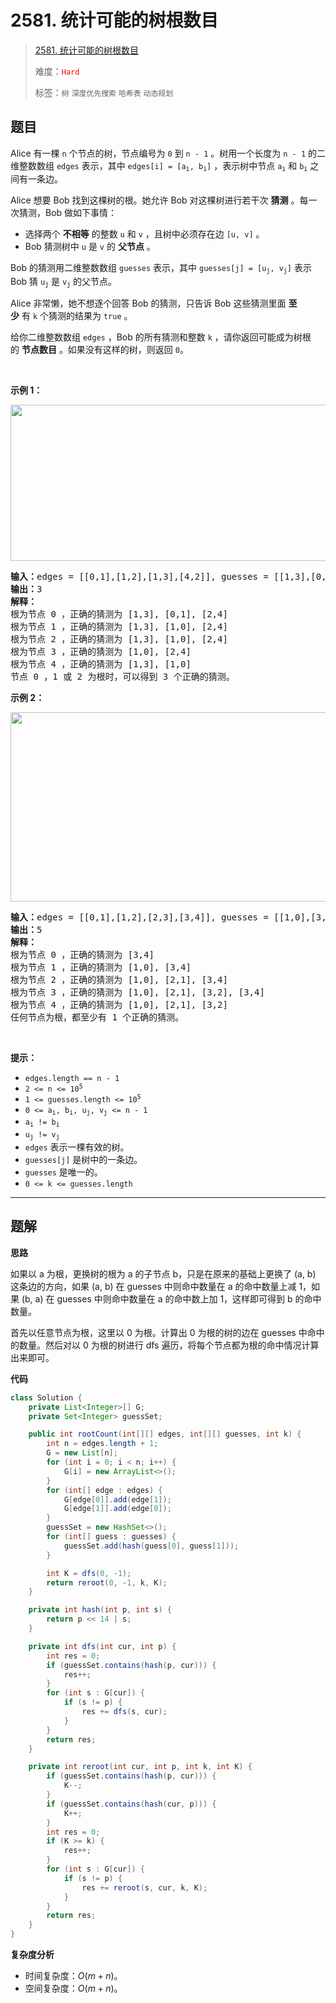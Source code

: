 # 2581. 统计可能的树根数目

> [2581. 统计可能的树根数目](https://leetcode.cn/problems/count-number-of-possible-root-nodes/)
>
> 难度：<font color=red>`Hard`</font>
>
> 标签：`树` `深度优先搜索` `哈希表` `动态规划`

## 题目

<p>Alice 有一棵 <code>n</code> 个节点的树，节点编号为 <code>0</code> 到 <code>n - 1</code> 。树用一个长度为 <code>n - 1</code> 的二维整数数组 <code>edges</code> 表示，其中 <code>edges[i] = [a<sub>i</sub>, b<sub>i</sub>]</code> ，表示树中节点 <code>a<sub>i</sub></code> 和 <code>b<sub>i</sub></code> 之间有一条边。</p>

<p>Alice 想要 Bob 找到这棵树的根。她允许 Bob 对这棵树进行若干次 <strong>猜测</strong> 。每一次猜测，Bob 做如下事情：</p>

<ul>
	<li>选择两个 <strong>不相等</strong>&nbsp;的整数&nbsp;<code>u</code> 和&nbsp;<code>v</code>&nbsp;，且树中必须存在边&nbsp;<code>[u, v]</code>&nbsp;。</li>
	<li>Bob 猜测树中&nbsp;<code>u</code>&nbsp;是&nbsp;<code>v</code>&nbsp;的 <strong>父节点</strong>&nbsp;。</li>
</ul>

<p>Bob 的猜测用二维整数数组&nbsp;<code>guesses</code> 表示，其中&nbsp;<code>guesses[j] = [u<sub>j</sub>, v<sub>j</sub>]</code>&nbsp;表示 Bob 猜&nbsp;<code>u<sub>j</sub></code> 是&nbsp;<code>v<sub>j</sub></code>&nbsp;的父节点。</p>

<p>Alice 非常懒，她不想逐个回答&nbsp;Bob 的猜测，只告诉 Bob 这些猜测里面 <strong>至少</strong>&nbsp;有&nbsp;<code>k</code>&nbsp;个猜测的结果为&nbsp;<code>true</code>&nbsp;。</p>

<p>给你二维整数数组 <code>edges</code>&nbsp;，Bob 的所有猜测和整数&nbsp;<code>k</code>&nbsp;，请你返回可能成为树根的&nbsp;<strong>节点数目</strong>&nbsp;。如果没有这样的树，则返回 <code>0</code>。</p>

<p>&nbsp;</p>

<p><strong>示例 1：</strong></p>

<p><img alt="" src="https://assets.leetcode.com/uploads/2022/12/19/ex-1.png" style="width: 727px; height: 250px;" /></p>

<pre>
<b>输入：</b>edges = [[0,1],[1,2],[1,3],[4,2]], guesses = [[1,3],[0,1],[1,0],[2,4]], k = 3
<b>输出：</b>3
<b>解释：</b>
根为节点 0 ，正确的猜测为 [1,3], [0,1], [2,4]
根为节点 1 ，正确的猜测为 [1,3], [1,0], [2,4]
根为节点 2 ，正确的猜测为 [1,3], [1,0], [2,4]
根为节点 3 ，正确的猜测为 [1,0], [2,4]
根为节点 4 ，正确的猜测为 [1,3], [1,0]
节点 0 ，1 或 2 为根时，可以得到 3 个正确的猜测。
</pre>

<p><strong>示例 2：</strong></p>

<p><img alt="" src="https://assets.leetcode.com/uploads/2022/12/19/ex-2.png" style="width: 600px; height: 303px;" /></p>

<pre>
<b>输入：</b>edges = [[0,1],[1,2],[2,3],[3,4]], guesses = [[1,0],[3,4],[2,1],[3,2]], k = 1
<b>输出：</b>5
<b>解释：</b>
根为节点 0 ，正确的猜测为 [3,4]
根为节点 1 ，正确的猜测为 [1,0], [3,4]
根为节点 2 ，正确的猜测为 [1,0], [2,1], [3,4]
根为节点 3 ，正确的猜测为 [1,0], [2,1], [3,2], [3,4]
根为节点 4 ，正确的猜测为 [1,0], [2,1], [3,2]
任何节点为根，都至少有 1 个正确的猜测。
</pre>

<p>&nbsp;</p>

<p><strong>提示：</strong></p>

<ul>
	<li><code>edges.length == n - 1</code></li>
	<li><code>2 &lt;= n &lt;= 10<sup>5</sup></code></li>
	<li><code>1 &lt;= guesses.length &lt;= 10<sup>5</sup></code></li>
	<li><code>0 &lt;= a<sub>i</sub>, b<sub>i</sub>, u<sub>j</sub>, v<sub>j</sub> &lt;= n - 1</code></li>
	<li><code>a<sub>i</sub> != b<sub>i</sub></code></li>
	<li><code>u<sub>j</sub> != v<sub>j</sub></code></li>
	<li><code>edges</code>&nbsp;表示一棵有效的树。</li>
	<li><code>guesses[j]</code>&nbsp;是树中的一条边。</li>
	<li><code>guesses</code>&nbsp;是唯一的。</li>
	<li><code>0 &lt;= k &lt;= guesses.length</code></li>
</ul>


--------------------

## 题解

**思路**

如果以 a 为根，更换树的根为 a 的子节点 b，只是在原来的基础上更换了 (a, b) 这条边的方向，如果 (a, b) 在 guesses 中则命中数量在 a 的命中数量上减 1，如果 (b, a) 在 guesses 中则命中数量在 a 的命中数上加 1，这样即可得到 b 的命中数量。

首先以任意节点为根，这里以 0 为根。计算出 0 为根的树的边在 guesses 中命中的数量。然后对以 0 为根的树进行 dfs 遍历，将每个节点都为根的命中情况计算出来即可。

**代码**

```java
class Solution {
    private List<Integer>[] G;
    private Set<Integer> guessSet;

    public int rootCount(int[][] edges, int[][] guesses, int k) {
        int n = edges.length + 1;
        G = new List[n];
        for (int i = 0; i < n; i++) {
            G[i] = new ArrayList<>();
        }
        for (int[] edge : edges) {
            G[edge[0]].add(edge[1]);
            G[edge[1]].add(edge[0]);
        }
        guessSet = new HashSet<>();
        for (int[] guess : guesses) {
            guessSet.add(hash(guess[0], guess[1]));
        }

        int K = dfs(0, -1);
        return reroot(0, -1, k, K);
    }

    private int hash(int p, int s) {
        return p << 14 | s;
    }

    private int dfs(int cur, int p) {
        int res = 0;
        if (guessSet.contains(hash(p, cur))) {
            res++;
        }
        for (int s : G[cur]) {
            if (s != p) {
                res += dfs(s, cur);
            }
        }
        return res;
    }

    private int reroot(int cur, int p, int k, int K) {
        if (guessSet.contains(hash(p, cur))) {
            K--;
        }
        if (guessSet.contains(hash(cur, p))) {
            K++;
        }
        int res = 0;
        if (K >= k) {
            res++;
        }
        for (int s : G[cur]) {
            if (s != p) {
                res += reroot(s, cur, k, K);
            }
        }
        return res;
    }
}
```

**复杂度分析**

- 时间复杂度：$O(m + n)$。
- 空间复杂度：$O(m + n)$。

